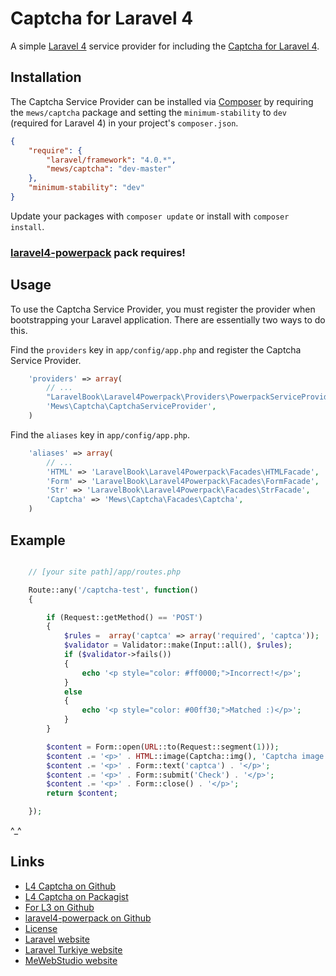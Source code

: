 # Captcha for Laravel 4

A simple [Laravel 4](http://four.laravel.com/) service provider for including the [Captcha for Laravel 4](https://github.com/mewebstudio/captcha).

## Installation

The Captcha Service Provider can be installed via [Composer](http://getcomposer.org) by requiring the
`mews/captcha` package and setting the `minimum-stability` to `dev` (required for Laravel 4) in your
project's `composer.json`.

```json
{
    "require": {
        "laravel/framework": "4.0.*",
        "mews/captcha": "dev-master"
    },
    "minimum-stability": "dev"
}
```

Update your packages with ```composer update``` or install with ```composer install```.

### [laravel4-powerpack](https://github.com/mewebstudio/captcha) pack requires!

## Usage

To use the Captcha Service Provider, you must register the provider when bootstrapping your Laravel application. There are
essentially two ways to do this.

Find the `providers` key in `app/config/app.php` and register the Captcha Service Provider.

```php
    'providers' => array(
        // ...
        "LaravelBook\Laravel4Powerpack\Providers\PowerpackServiceProvider",
        'Mews\Captcha\CaptchaServiceProvider',
    )
```

Find the `aliases` key in `app/config/app.php`.

```php
    'aliases' => array(
        // ...
        'HTML' => 'LaravelBook\Laravel4Powerpack\Facades\HTMLFacade',
        'Form' => 'LaravelBook\Laravel4Powerpack\Facades\FormFacade',
        'Str' => 'LaravelBook\Laravel4Powerpack\Facades\StrFacade',
        'Captcha' => 'Mews\Captcha\Facades\Captcha',
    )
```

## Example

```php

    // [your site path]/app/routes.php

    Route::any('/captcha-test', function()
    {

        if (Request::getMethod() == 'POST')
        {
            $rules =  array('captca' => array('required', 'captca'));
            $validator = Validator::make(Input::all(), $rules);
            if ($validator->fails())
            {
                echo '<p style="color: #ff0000;">Incorrect!</p>';
            }
            else
            {
                echo '<p style="color: #00ff30;">Matched :)</p>';
            }
        }

        $content = Form::open(URL::to(Request::segment(1)));
        $content .= '<p>' . HTML::image(Captcha::img(), 'Captcha image') . '</p>';
        $content .= '<p>' . Form::text('captca') . '</p>';
        $content .= '<p>' . Form::submit('Check') . '</p>';
        $content .= '<p>' . Form::close() . '</p>';
        return $content;

    });
```

^_^                         


## Links

* [L4 Captcha on Github](https://github.com/mewebstudio/captcha)
* [L4 Captcha on Packagist](https://packagist.org/packages/mews/captcha)
* [For L3 on Github](https://github.com/mewebstudio/mecaptcha)
* [laravel4-powerpack on Github](https://github.com/laravelbook/laravel4-powerpack)
* [License](http://www.opensource.org/licenses/mit-license.php)
* [Laravel website](http://laravel.com)
* [Laravel Turkiye website](http://www.laravel.gen.tr)
* [MeWebStudio website](http://www.mewebstudio.com)

